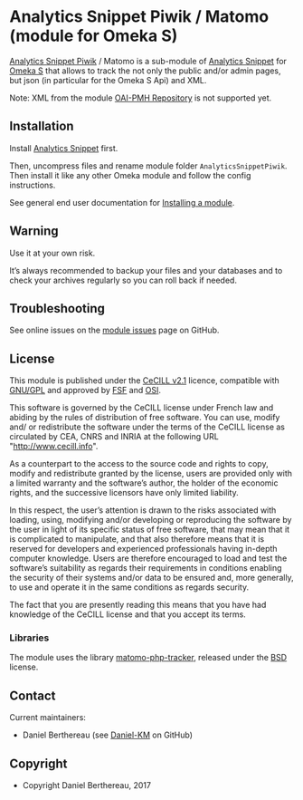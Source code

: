 Analytics Snippet Piwik / Matomo (module for Omeka S)
=====================================================

[Analytics Snippet Piwik] / Matomo is a sub-module of [Analytics Snippet] for [Omeka S]
that allows to track the not only the public and/or admin pages, but json (in
particular for the Omeka S Api) and XML.

Note: XML from the module [OAI-PMH Repository] is not supported yet.


Installation
------------

Install [Analytics Snippet] first.

Then, uncompress files and rename module folder `AnalyticsSnippetPiwik`. Then
install it like any other Omeka module and follow the config instructions.

See general end user documentation for [Installing a module].


Warning
-------

Use it at your own risk.

It’s always recommended to backup your files and your databases and to check
your archives regularly so you can roll back if needed.


Troubleshooting
---------------

See online issues on the [module issues] page on GitHub.


License
-------

This module is published under the [CeCILL v2.1] licence, compatible with
[GNU/GPL] and approved by [FSF] and [OSI].

This software is governed by the CeCILL license under French law and abiding by
the rules of distribution of free software. You can use, modify and/ or
redistribute the software under the terms of the CeCILL license as circulated by
CEA, CNRS and INRIA at the following URL "http://www.cecill.info".

As a counterpart to the access to the source code and rights to copy, modify and
redistribute granted by the license, users are provided only with a limited
warranty and the software’s author, the holder of the economic rights, and the
successive licensors have only limited liability.

In this respect, the user’s attention is drawn to the risks associated with
loading, using, modifying and/or developing or reproducing the software by the
user in light of its specific status of free software, that may mean that it is
complicated to manipulate, and that also therefore means that it is reserved for
developers and experienced professionals having in-depth computer knowledge.
Users are therefore encouraged to load and test the software’s suitability as
regards their requirements in conditions enabling the security of their systems
and/or data to be ensured and, more generally, to use and operate it in the same
conditions as regards security.

The fact that you are presently reading this means that you have had knowledge
of the CeCILL license and that you accept its terms.

### Libraries

The module uses the library [matomo-php-tracker], released under the [BSD]
license.


Contact
-------

Current maintainers:

* Daniel Berthereau (see [Daniel-KM] on GitHub)


Copyright
---------

* Copyright Daniel Berthereau, 2017


[Analytics Snippet Piwik]: https://github.com/Daniel-KM/Omeka-S-module-AnalyticsSnippetPiwik
[Analytics Snippet]: https://github.com/Daniel-KM/Omeka-S-module-AnalyticsSnippet
[OAI-PMH Repository]: https://github.com/biblibre/omeka-s-module-OaiPmhRepository
[Omeka S]: https://omeka.org/s
[Installing a module]: http://dev.omeka.org/docs/s/user-manual/modules/#installing-modules
[module issues]: https://github.com/Daniel-KM/Omeka-S-module-AnalyticsSnippetPiwik/issues
[CeCILL v2.1]: https://www.cecill.info/licences/Licence_CeCILL_V2.1-en.html
[GNU/GPL]: https://www.gnu.org/licenses/gpl-3.0.html
[FSF]: https://www.fsf.org
[OSI]: http://opensource.org
[matomo-php-tracker]: https://github.com/matomo-org/matomo-php-tracker
[BSD]: http://www.opensource.org/licenses/bsd-license.php
[Daniel-KM]: https://github.com/Daniel-KM "Daniel Berthereau"
